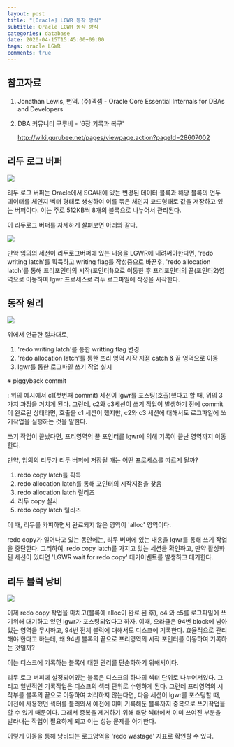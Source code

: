 ```yaml
---
layout: post
title: "[Oracle] LGWR 동작 방식"
subtitle: Oracle LGWR 동작 방식
categories: database
date: 2020-04-15T15:45:00+09:00
tags: oracle LGWR 
comments: true
---
```


## 참고자료

1. Jonathan Lewis, 번역. (주)엑셈 - Oracle Core Essential Internals for DBAs and Developers

2. DBA 커뮤니티 구루비 - '6장 기록과 복구'

   http://wiki.gurubee.net/pages/viewpage.action?pageId=28607002
   
   

## 리두 로그 버퍼

<img src="http://wiki.gurubee.net/download/attachments/28607002/6-1.png" />

 리두 로그 버퍼는 Oracle에서 SGA내에 있는 변경된 데이터 블록과 해당 블록의 언두 데이터를 체인지 벡터 형태로 생성하여 이를 묶은 체인지 코드형태로 값을 저장하고 있는 버퍼이다. 이는 주로 512KB씩 8개의 블록으로 나누어서 관리된다.

 이 리두로그 버퍼를 자세하게 살펴보면 아래와 같다.

<img src="http://wiki.gurubee.net/download/attachments/28607002/6-2.png" />

 만약 임의의 세션이 리두로그버퍼에 있는 내용을 LGWR에 내려써야한다면, 'redo writing latch'를 획득하고 writing flag를 작성중으로 바꾼후, 'redo allocation latch'를 통해 프리포인터의 시작(포인터1)으로 이동한 후  프리포인터의 끝(포인터2)영역으로 이동하여 lgwr 프로세스로 리두 로그파일에 작성을 시작한다.



## 동작 원리

<img src="http://wiki.gurubee.net/download/attachments/28607002/6-3.png" />

  위에서 언급한 절차대로,

1. 'redo writing latch'를 통한 writting flag 변경
2. 'redo allocation latch'를 통한 프리 영역 시작 지점 catch & 끝 영역으로 이동
3. lgwr를 통한 로그파일 쓰기 작업 실시



※ piggyback commit

: 위의 예시에서 c1(첫번째 commit) 세션이 lgwr를 포스팅(호출)했다고 할 때, 위의 3가지 과정을 거치게 된다. 그런데, c2와 c3세션이 쓰기 작업이 발생하기 전에 commit이 완료된 상태라면, 호출을 c1 세션이 했지만, c2와 c3 세션에 대해서도 로그파일에 쓰기작업을 실행하는 것을 말한다.



 쓰기 작업이 끝났다면, 프리영역의 끝 포인터를 lgwr에 의해 기록이 끝난 영역까지 이동한다.

 만약, 임의의 리두가 리두 버퍼에 저장될 때는 어떤 프로세스를 따르게 될까?

1. redo copy latch를 획득
2. redo allocation latch를 통해 포인터의 시작지점을 찾음
3. redo allocation latch 릴리즈
4. 리두 copy 실시
5. redo copy latch 릴리즈

 이 때, 리두를 카피하면서 완료되지 않은 영역이 'alloc' 영역이다.

 redo copy가 일어나고 있는 동안에는, 리두 버퍼에 있는 내용을 lgwr를 통해 쓰기 작업을 중단한다. 그리하여, redo copy latch를 가지고 있는 세션을 확인하고, 만약 활성화된 세션이 있다면 'LGWR wait for redo copy' 대기이벤트를 발생하고 대기한다.



## 리두 블럭 낭비

<img src="http://wiki.gurubee.net/download/attachments/28607002/6-4.png" />

 이제 redo copy 작업을 마치고(블록에 alloc이 완료 된 후), c4 와 c5를 로그파일에 쓰기위해 대기하고 있던 lgwr가 포스팅되었다고 하자. 이때, 오라클은 94번 block에 남아있는 영역을 무시하고, 94번 전체 블럭에 대해서도 디스크에 기록한다.  효율적으로 관리해야 한다고 하는데, 왜 94번 블록의 끝으로 프리영역의 시작 포인터를 이동하여 기록하는 것일까?

 이는 디스크에 기록하는 블록에 대한 관리를 단순화하기 위해서이다.

 리두 로그 버퍼에 설정되어있는 블록은 디스크의 하나의 섹터 단위로 나누어져있다. 그리고 일반적인 기록작업은 디스크의 섹터 단위로 수행하게 된다. 그런데 프리영역의 시작부를 블록의 끝으로 이동하여 처리하지 않는다면, 다음 세션이 lgwr를 포스팅할 때, 이전에 사용했던 섹터를 불러와서 예전에 이미 기록해둔 블록까지 중복으로 쓰기작업을 할 수 있기 때문이다. 그래서 중복을 제거하기 위해 해당 섹터에서 이미 쓰여진 부분을 발라내는 작업이 필요하게 되고 이는 성능 문제를 야기한다.

 이렇게 이동을 통해 낭비되는 로그영역을 'redo wastage' 지표로 확인할 수 있다.